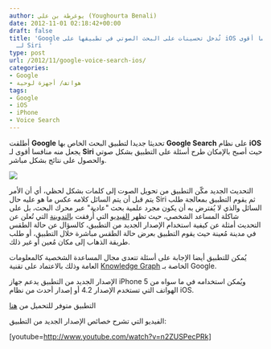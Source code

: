 ```yaml
---
author: يوغرطة بن علي (Youghourta Benali)
date: 2012-11-01 02:18:42+00:00
draft: false
title: 'Google تُدخل تحسينات على البحث الصوتي في تطبيقها على iOS يجعل منه منافسا أقوى
  لـ Siri  '
type: post
url: /2012/11/google-voice-search-ios/
categories:
- Google
- هواتف/ أجهزة لوحية
tags:
- Google
- iOS
- iPhone
- Voice Search
---
```


أطلقت **Google** تحديثا جديدا لتطبيق البحث الخاص بها **Google Search** على نظام **iOS** يجعل منه منافسا أقوى لـ **Siri** حيث أصبح بالإمكان طرح أسئلة على التطبيق بشكل صوتي والحصول على نتائج بشكل مباشر.




[![](http://www.it-scoop.com/wp-content/uploads/2012/11/google-voice-search-iOS.jpg)
](http://www.it-scoop.com/wp-content/uploads/2012/11/google-voice-search-iOS.jpg)




التحديث الجديد مكّن التطبيق من تحويل الصوت إلى كلمات بشكل لحظي، أي أن الأمر يتم قبل أن يتم السائل كلامه عكس ما هو عليه حال Siri ثم يقوم التطبيق بمعالجة طلب السائل والذي لا يُفترض به أن يكون مجرد علمية بحث "عادية" عبر محرك البحث، بل على شاكلة المساعد الشخصي، حيث تظهر [الفيديو](http://www.youtube.com/watch?feature=player_embedded&v=n2ZUSPecPRk#!) التي أُرفقت [بالتدوينة](http://googleblog.blogspot.fr/2012/10/googles-most-advanced-voice-search-has.html) التي تُعلن عن التحديث أمثلة عن كيفية استخدام الإصدار الجديد من التطبيق، كالسؤال عن حالة الطقس في مدينة مُعينة حيث يقوم التطبيق بعرض حالة الطقس مباشرة خلال التطبيق، أو طلب طريقة الذهاب إلى مكان مُعين أو غير ذلك.




يُمكن للتطبيق أيضا الإجابة على أسئلة تتعدى مجال المساعدة الشخصية كالمعلومات العامة وذلك بالاعتماد على تقنية [Knowledge Graph](http://www.it-scoop.com/2012/05/google-knowledge-graph/) الخاصة بـ Google.




الإصدار الجديد من التطبيق يدعم جهاز iPhone 5 ويُمكن استخدامه في ما سواه من الهواتف التي تستخدم الإصدار 4.2 أو إصدار أحدث من نظام iOS.




التطبيق متوفر للتحميل من [هنا](https://itunes.apple.com/us/app/google-search/id284815942?mt=8)




الفيديو التي تشرح خصائص الإصدار الجديد من التطبيق:




<!-- more -->




[youtube=http://www.youtube.com/watch?v=n2ZUSPecPRk]
